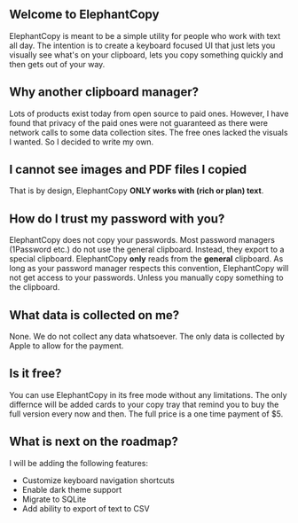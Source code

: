 ## Welcome to ElephantCopy

ElephantCopy is meant to be a simple utility for people who work with text all day. The intention is to create a keyboard focused UI that just lets you visually see what's on your clipboard, lets you copy something quickly and then gets out of your way. 

## Why another clipboard manager?

Lots of products exist today from open source to paid ones. However, I have found that privacy of the paid ones were not guaranteed as there were network calls to some data collection sites. The free ones lacked the visuals I wanted. So I decided to write my own. 

## I cannot see images and PDF files I copied

That is by design, ElephantCopy **ONLY works with (rich or plan) text**.

## How do I trust my password with you?

ElephantCopy does not copy your passwords. Most password managers (1Password etc.) do not use the general clipboard. Instead, they export to a special clipboard. ElephantCopy **only** reads from the **general** clipboard. As long as your password manager respects this convention, ElephantCopy will not get access to your passwords. Unless you manually copy something to the clipboard.

## What data is collected on me?

None. We do not collect any data whatsoever. The only data is collected by Apple to allow for the payment. 

## Is it free?

You can use ElephantCopy in its free mode without any limitations. The only differnce will be added cards to your copy tray that remind you to buy the full version every now and then. The full price is a one time payment of $5. 

## What is next on the roadmap?

I will be adding the following features: 
- Customize keyboard navigation shortcuts
- Enable dark theme support
- Migrate to SQLite
- Add ability to export of text to CSV



